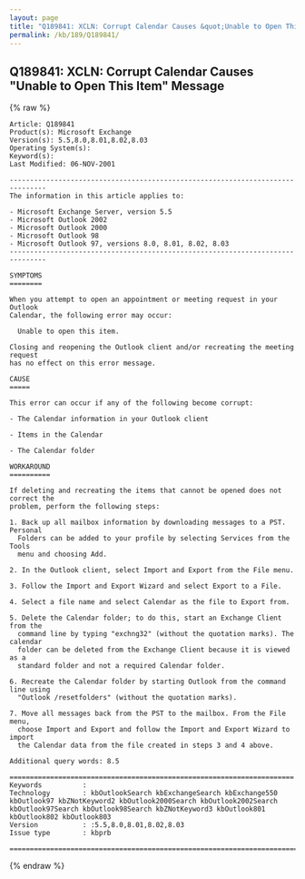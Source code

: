```yaml
---
layout: page
title: "Q189841: XCLN: Corrupt Calendar Causes &quot;Unable to Open This Item&quot; Message"
permalink: /kb/189/Q189841/
---
```


## Q189841: XCLN: Corrupt Calendar Causes &quot;Unable to Open This Item&quot; Message

{% raw %}

	Article: Q189841
	Product(s): Microsoft Exchange
	Version(s): 5.5,8.0,8.01,8.02,8.03
	Operating System(s): 
	Keyword(s): 
	Last Modified: 06-NOV-2001
	
	-------------------------------------------------------------------------------
	The information in this article applies to:
	
	- Microsoft Exchange Server, version 5.5 
	- Microsoft Outlook 2002 
	- Microsoft Outlook 2000 
	- Microsoft Outlook 98 
	- Microsoft Outlook 97, versions 8.0, 8.01, 8.02, 8.03 
	-------------------------------------------------------------------------------
	
	SYMPTOMS
	========
	
	When you attempt to open an appointment or meeting request in your Outlook
	Calendar, the following error may occur:
	
	  Unable to open this item.
	
	Closing and reopening the Outlook client and/or recreating the meeting request
	has no effect on this error message.
	
	CAUSE
	=====
	
	This error can occur if any of the following become corrupt:
	
	- The Calendar information in your Outlook client
	
	- Items in the Calendar
	
	- The Calendar folder
	
	WORKAROUND
	==========
	
	If deleting and recreating the items that cannot be opened does not correct the
	problem, perform the following steps:
	
	1. Back up all mailbox information by downloading messages to a PST. Personal
	  Folders can be added to your profile by selecting Services from the Tools
	  menu and choosing Add.
	
	2. In the Outlook client, select Import and Export from the File menu.
	
	3. Follow the Import and Export Wizard and select Export to a File.
	
	4. Select a file name and select Calendar as the file to Export from.
	
	5. Delete the Calendar folder; to do this, start an Exchange Client from the
	  command line by typing "exchng32" (without the quotation marks). The calendar
	  folder can be deleted from the Exchange Client because it is viewed as a
	  standard folder and not a required Calendar folder.
	
	6. Recreate the Calendar folder by starting Outlook from the command line using
	  "Outlook /resetfolders" (without the quotation marks).
	
	7. Move all messages back from the PST to the mailbox. From the File menu,
	  choose Import and Export and follow the Import and Export Wizard to import
	  the Calendar data from the file created in steps 3 and 4 above.
	
	Additional query words: 8.5
	
	======================================================================
	Keywords          :  
	Technology        : kbOutlookSearch kbExchangeSearch kbExchange550 kbOutlook97 kbZNotKeyword2 kbOutlook2000Search kbOutlook2002Search kbOutlook97Search kbOutlook98Search kbZNotKeyword3 kbOutlook801 kbOutlook802 kbOutlook803
	Version           : :5.5,8.0,8.01,8.02,8.03
	Issue type        : kbprb
	
	=============================================================================
	

{% endraw %}
